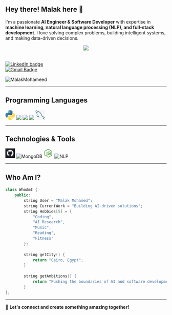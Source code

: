 ## **Hey there! Malak here** 👋  
I'm a passionate **AI Engineer & Software Developer** with expertise in **machine learning, natural language processing (NLP), and full-stack development**. I love solving complex problems, building intelligent systems, and making data-driven decisions.

<div style="text-align:center">
<img src="https://readme-typing-svg.herokuapp.com?font=&color=1E90FF&size=25&center=true&vCenter=true&width=600&height=60&lines=AI+Engineer;Machine+Learning+Specialist;Software+Developer" />
</div>

<br/>

[![LinkedIn badge](https://img.shields.io/badge/-MalakMohameed-blue?style=flat-square&logo=Linkedin&logoColor=white&link=https://www.linkedin.com/in/MalakMohameed)](https://www.linkedin.com/in/MalakMohameed)  
[![Gmail Badge](https://img.shields.io/badge/-malak.mohamed.ai@gmail.com-c14438?style=flat-square&logo=Gmail&logoColor=white&link=mailto:malak.mohamed.ai@gmail.com)](mailto:malak.mohamed.ai@gmail.com)

<p align="left"> <img src="https://komarev.com/ghpvc/?username=MalakMohameed" alt="MalakMohameed" /> </p>

---

## **Programming Languages**
<img src='https://github.com/MalakMohameed/MalakMohameed/blob/main/Images/python.png' width='30'/>  
<img src='https://github.com/MalakMohameed/MalakMohameed/blob/main/Images/javascript.png' width='30'/>  
<img src='https://github.com/MalakMohameed/MalakMohameed/blob/main/Images/cpp.png' width='30'/>  
<img src='https://github.com/MalakMohameed/MalakMohameed/blob/main/Images/csharp.png' width='30'/>  
<img src='https://github.com/MalakMohameed/MalakMohameed/blob/main/Images/sql.png' width='30'/>  

---

## **Technologies & Tools**
<img src='https://github.com/MalakMohameed/MalakMohameed/blob/main/Images/github.png' title='GitHub' width='30'/>  
<img src='https://github.com/MalakMohameed/MalakMohameed/blob/main/Images/mongodb.png' title='MongoDB' width='30'/>  
<img src='https://github.com/MalakMohameed/MalakMohameed/blob/main/Images/nodejs.png' title='Node.js' width='30'/>  
<img src='https://github.com/MalakMohameed/MalakMohameed/blob/main/Images/nlp.png' title='NLP' width='30'/>  

---

## **Who Am I?**
```cpp
class WhoAmI {
    public:
        string User = "Malak Mohamed";
        string CurrentWork = "Building AI-driven solutions";
        string Hobbies[5] = {
            "Coding",
            "AI Research",
            "Music",
            "Reading",
            "Fitness"
        };

        string getCity() {
            return "Cairo, Egypt";
        }

        string getAmbitions() {
            return "Pushing the boundaries of AI and software development!";
        }
};
```

---

🚀 **Let's connect and create something amazing together!**
